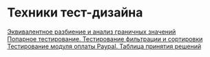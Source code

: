 # Техники тест-дизайна
[Эквивалентное разбиение и анализ граничных значений](https://docs.google.com/spreadsheets/d/1bJiRt8hCkb-dp4HCMCUtOymPx7VeL65hvB2mnZWT7yo)   
[Попарное тестирование. Тестирование фильтрации и сортировки](https://docs.google.com/spreadsheets/d/1hKIeHIyi94iDRleU1rMko1gjcUIOQIix6GHd_cykKPM)   
[Тестирование модуля оплаты Paypal. Таблица принятия решений](https://docs.google.com/spreadsheets/d/1NjuBiFDStveVeMz2Y9u4PPTvCD9jggpl7drqwUCoHrs)   